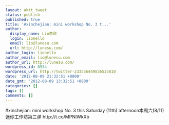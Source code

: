 ```yaml
---
layout: aktt_tweet
status: publish
published: true
title: '#xinchejian: mini workshop No. 3 t...'
author:
  display_name: Lio李欧
  login: lionello
  email: lio@lunesu.com
  url: http://lunesu.com/
author_login: lionello
author_email: lio@lunesu.com
author_url: http://lunesu.com/
wordpress_id: 6934
wordpress_url: http://twitter-233556449836535810
date: '2012-08-09 21:32:51 +0800'
date_gmt: '2012-08-09 13:32:51 +0800'
categories: []
tags: []
comments: []
---
```

<p>#xinchejian: <!--:en-->mini workshop No. 3 this Saturday (11th) afternoon<!--:--><!--:zh-->本周六(8/11)迷你工作坊第三弹<!--:--> http://t.co/MPNlWkXb</p>
